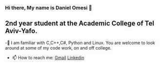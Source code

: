 ### Hi there, My name is Daniel Omesi 👋
## 2nd year student at the Academic College of Tel Aviv-Yafo.

-🔭 I am familiar with C,C++,C#, Python and Linux. You are welcome to look around at some of my code work, on and off college.

- 📫 How to reach me: [Gmail](mailto:omesidaniel@gmail.com) [Linkedin](https://www.linkedin.com/in/daniel-omesi/)


